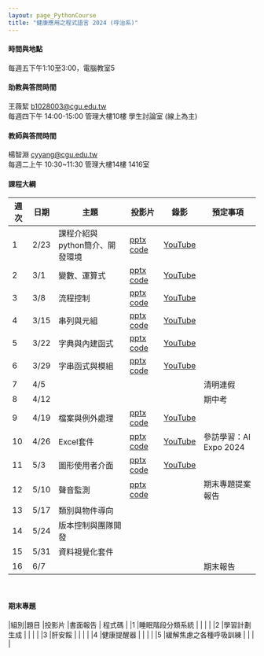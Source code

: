 ```yaml
---
layout: page_PythonCourse
title: "健康應用之程式語言 2024 (呼治系)"
---
```

<!---
課程代碼 GT0174
開課序號 61032
學生人數 29人
-->

#### 時間與地點
每週五下午1:10至3:00，電腦教室5<br/>

#### 助教與答問時間
王薇絜 b1028003@cgu.edu.tw<br/>
每週四下午 14:00-15:00 管理大樓10樓 學生討論室 (線上為主)<br/>

#### 教師與答問時間
楊智淵 cyyang@cgu.edu.tw <br/>
每週二上午 10:30~11:30 管理大樓14樓 1416室<br/>

#### 課程大綱

|週次|日期   |主題                       |投影片   |錄影 | 預定事項 |
|--- |---   |---                        |---|---|---|
|1   |2/23  | 課程介紹與python簡介、開發環境  | [pptx](https://changgunguniversity-my.sharepoint.com/:p:/g/personal/d000019097_cgu_edu_tw/Ec07vKRkQehBlGJUmsUUk5cBnk3LXOqIAev0pfnt89wx-w?e=LNpp8B) [code](https://changgunguniversity-my.sharepoint.com/:f:/g/personal/d000019097_cgu_edu_tw/EgTC2j0wDgNLn4HNjNtp0iMBrfHhnS90_YSWiKoJk7lYeQ?e=lQQcd1) | [YouTube](https://youtu.be/UItCRIwmPzg)        |                              |
|2   |3/1   | 變數、運算式              | [pptx](https://changgunguniversity-my.sharepoint.com/:p:/g/personal/d000019097_cgu_edu_tw/EUGqYI2jIA5EluD7t-5fYgYBZ_18nW_IWbzT8s8ncdxn6g?e=k2z9vZ)   [code](https://changgunguniversity-my.sharepoint.com/:f:/g/personal/d000019097_cgu_edu_tw/EnoxoOREvOJNrwGwixNMcrEBGf7jzcqb2-FQJIiDJbkE5w?e=HgKhjz)  | [YouTube](https://youtu.be/8NDaTvVsvjQ)        |                              |
|3   |3/8   | 流程控制                  | [pptx](https://changgunguniversity-my.sharepoint.com/:p:/g/personal/d000019097_cgu_edu_tw/EX4fK2YONaFGoPVCFYwrTjIBbEF8vaR1UUMw05gG0CAFMw?e=KT77Eh) [code](https://changgunguniversity-my.sharepoint.com/:f:/g/personal/d000019097_cgu_edu_tw/EkKP0IMIaeBAugDdzfcP-vkBsrVVsPgJAnZl_pp_p2ZGMg?e=EhGLeS)     | [YouTube](https://youtu.be/rcv6FgVvW3w)        |                              |
|4   |3/15  | 串列與元組                | [pptx](https://changgunguniversity-my.sharepoint.com/:p:/g/personal/d000019097_cgu_edu_tw/EbLvB9uHpGRCjwz_7fhqNPcBTGJXCJp5JqGKMHMaVdBbNQ?e=zIin3b) [code](https://changgunguniversity-my.sharepoint.com/:f:/g/personal/d000019097_cgu_edu_tw/EsCHuAhwxRRHh-sJBB9EW5IBNf9Z8JYTnPmjbe5XmeigzA?e=04H3di)     | [YouTube](https://youtu.be/6yiqRuR8JCg)        |                              |
|5   |3/22  | 字典與內建函式            | [pptx](https://changgunguniversity-my.sharepoint.com/:p:/g/personal/d000019097_cgu_edu_tw/Ebn9t-amiVFMiVtoOxQPHIABnEpPNa_aaY6f30duisiOkw?e=STgfJ7) [code](https://changgunguniversity-my.sharepoint.com/:f:/g/personal/d000019097_cgu_edu_tw/EtmuGX643CBLn3USBrfPN3UBp6UuzIx2GQPJmfmOUGC4pQ?e=wusdHr)     | [YouTube](https://youtu.be/O5bt77mb4So)        |                              |
|6   |3/29  | 字串函式與模組            | [pptx](https://changgunguniversity-my.sharepoint.com/:p:/g/personal/d000019097_cgu_edu_tw/EQqySTy9iABDtOrq7WdnpdABWWvKTZxwJ6zCwhJ9e2KBEg?e=ucze7O) [code](https://changgunguniversity-my.sharepoint.com/:f:/g/personal/d000019097_cgu_edu_tw/EkxhPemj-n5Klnun5d-1jPIBi3svaxpe4M0Elg2218C0gw?e=7hgQBV)   | [YouTube](https://youtu.be/Jf9p5rk7Hcg)        |                              |
|7   |4/5   |                           |      |         | 清明連假                         |
|8   |4/12  |                           |      |         | 期中考                          |
|9   |4/19  | 檔案與例外處理            | [pptx](https://changgunguniversity-my.sharepoint.com/:p:/g/personal/d000019097_cgu_edu_tw/ETcJr8uRI0JIsFPNfpjGw28B4JnpBLOHNeFkeUCBPbLXgw?e=AI0ptP) [code](https://changgunguniversity-my.sharepoint.com/:f:/g/personal/d000019097_cgu_edu_tw/Ety4j-b6eZtDuqw2zucANAUBbJyoLTqjiW9bqnuJVlXSzw?e=0reMJn)     | [YouTube](https://youtu.be/XSeRbQSIQSk)        |                                 |
|10  |4/26  | Excel套件                 | [pptx](https://changgunguniversity-my.sharepoint.com/:p:/g/personal/d000019097_cgu_edu_tw/EQxFCI_3qtNNvqNVt0dXuucBtXegauGAJFQ-9IxlNNTwuw?e=csXYl6) [code](https://changgunguniversity-my.sharepoint.com/:f:/g/personal/d000019097_cgu_edu_tw/EmP1PRsTHz9Jr-HVFbjxHf4BhYLPkrefq5B22ME1etOldw?e=azfQF4)     | [YouTube](https://youtu.be/bs9yTIZY1ME)        | 參訪學習：AI Expo 2024          |
|11  |5/3   | 圖形使用者介面             | [pptx](https://changgunguniversity-my.sharepoint.com/:p:/g/personal/d000019097_cgu_edu_tw/ER0M8xpUdGpAnKKrEAxolXcBZWRObaTx-cqyjGk46w5DTQ?e=8uJVkk) [code](https://changgunguniversity-my.sharepoint.com/:f:/g/personal/d000019097_cgu_edu_tw/ErHzk2dt7RpKvep29M4CIKIBTjOaAo0NgI625RKQndoMXg?e=6o8WyN)     | [YouTube](https://youtu.be/m3pdopRpeAo)        |                                 |
|12  |5/10  | 聲音監測                   | [pptx](https://changgunguniversity-my.sharepoint.com/:p:/g/personal/d000019097_cgu_edu_tw/EXZrX4tyQblFrHNUdplys-4BtzU8uQ7NoTr8bxH-d_8yDA?e=DvNoKX) [code](https://changgunguniversity-my.sharepoint.com/:f:/g/personal/d000019097_cgu_edu_tw/EhumPMefb-5GvjSb8XbM6CsBbhc86QqB49kGjxZNdzhlkA?e=FfClqW)     |         | 期末專題提案報告               |
|13  |5/17  | 類別與物件導向             |      |         |                                |
|14  |5/24  | 版本控制與團隊開發         |      |         |                              |
|15  |5/31  | 資料視覺化套件              |      |         |                        |
|16  |6/7   |                            |      |         |  期末報告                      |

<br/>

#### 期末專題

|組別|題目                               |投影片                  |書面報告 | 程式碼  |
|1   |睡眠階段分類系統                   |                      |        |        |
|2   |學習計劃生成                       |                      |        |        |
|3   |肝安餒                              |                      |        |        |
|4   |健康提醒器                          |                      |        |        |
|5   |緩解焦慮之各種呼吸訓練              |                       |        |        |

<br/>
